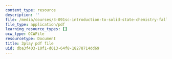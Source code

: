 ```yaml
---
content_type: resource
description: ''
file: /media/courses/3-091sc-introduction-to-solid-state-chemistry-fall-2010/dba3f40310f1d01364f818278714dd69_5l_S8WwBVnM.pdf
file_type: application/pdf
learning_resource_types: []
ocw_type: OCWFile
resourcetype: Document
title: 3play pdf file
uid: dba3f403-10f1-d013-64f8-18278714dd69
---
```

